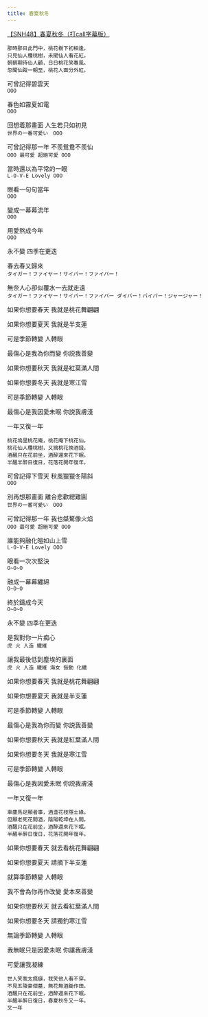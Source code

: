 ```yaml
---
title: 春夏秋冬
---
```


[【SNH48】春夏秋冬（打call字幕版）](https://www.bilibili.com/video/BV13x411u7f1/?p=2&share_source=copy_web&vd_source=828efb05ba27338ac35bbe1522f3749b)

```
那時那日此門中，桃花樹下初相逢。
只見仙人種桃樹，未聞仙人看花紅。
朝朝期待仙人顧，日日桃花笑春風。
忽聞仙蹤一朝至，桃花人面分外紅。
```

可曾記得碧雲天\
`OOO`

春色如霧夏如電\
`OOO`

回想着那畫面 人生若只如初見\
`世界の一番可愛い　OOO`

可曾記得那一年 不羨鴛鴦不羨仙\
`OOO 最可愛 超絕可愛 OOO`

當時還以為平常的一眼\
`L-O-V-E Lovely OOO`

眼看一句句當年\
`OOO`

變成一幕幕流年\
`OOO`

用愛熬成今年\
`OOO`

永不變 四季在更迭 

春去春又歸來\
`タイガー！ファイヤー！サイバー！ファイバー！`

無奈人心卻似覆水一去就走遠\
`タイガー！ファイヤー！サイバー！ファイバー ダイバー！バイバー！ジャージャー！`

如果你想要春天 我就是桃花舞翩翩

如果你想要夏天 我就是半支蓮

可是季節轉變 人轉眼

最傷心是我為你而變 你説我善變

如果你想要秋天 我就是紅葉滿人間

如果你想要冬天 我就是寒江雪

可是季節轉變 人轉眼

最傷心是我因愛未眠 你説我膚淺

一年又復一年

```
桃花塢里桃花庵，桃花庵下桃花仙。
桃花仙人種桃樹，又摘桃花換酒錢。
酒醒只在花前坐，酒醉還來花下眠。
半醒半醉日復日，花落花開年復年。
```

可曾記得下雪天 秋風獵獵冬陽斜\
`OOO`

別再想那畫面 離合悲歡總難圓\
`世界の一番可愛い　OOO`

可曾記得那一年 我也桀驁像火焰\
`OOO 最可愛 超絕可愛 OOO`

誰能夠融化皚如山上雪\
`L-O-V-E Lovely OOO`

眼看一次次堅決\
`O~O~O`

融成一幕幕纏綿\
`O~O~O`

終於鑄成今天\
`O~O~O`

永不變 四季在更迭

是我對你一片痴心\
`虎 火 人造 纖維`

讓我最後低到塵埃的裏面\
`虎 火 人造 纖維 海女 振動 化纖`

如果你想要春天 我就是桃花舞翩翩

如果你想要夏天 我就是半支蓮

可是季節轉變 人轉眼

最傷心是我為你而變 你説我善變

如果你想要秋天 我就是紅葉滿人間

如果你想要冬天 我就是寒江雪

可是季節轉變 人轉眼

最傷心是我因愛未眠 你説我膚淺

一年又復一年

```
車塵馬足顯者事，酒盞花枝隱士緣。
但願老死花間酒，陰陽乾坤在人間。
酒醒只在花前坐，酒醉還來花下眠。
半醒半醉日復日，花落花開年復年。
```

如果你想要春天 就去看桃花舞翩翩

如果你想要夏天 請摘下半支蓮

就算季節轉變 人轉眼 

我不會為你再作改變 愛本來善變

如果你想要秋天 就去看紅葉滿人間

如果你想要冬天 請獨釣寒江雪

無論季節轉變 人轉眼 

我無眠只是因愛未眠 你讓我膚淺

可愛讓我凝練

```
世人笑我太瘋癲，我笑他人看不穿。
不見五陵豪傑墓，無花無酒鋤作田。
酒醒只在花前坐，酒醉還來花下眠。
半醒半醉日復日，春夏秋冬又一年。
又一年
```